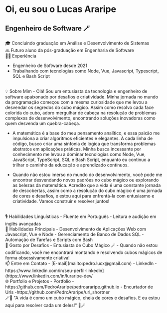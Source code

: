 # Oi, eu sou o Lucas Araripe
## Engenheiro de Software 🪄

🎓 Concluindo graduação em Análise e Desenvolvimento de Sistemas<br>
🔜 Futuro aluno da pós-graduação em Engenharia de Software
<br>
👨‍💻 Experiência
- Engenheiro de Software desde 2021
- Trabalhando com tecnologias como Node, Vue, Javascript, Typescript, SQL e Bash Script
<br>
💡 Sobre Mim  
- Olá! Sou um entusiasta da tecnologia e engenheiro de software apaixonado por desafios e criatividade. Minha jornada no mundo da programação começou com a mesma curiosidade que me levou a desvendar os segredos do cubo mágico. Assim como resolvo cada face colorida do cubo, adoro mergulhar de cabeça na resolução de problemas complexos de desenvolvimento, encontrando soluções inovadoras como quem desvenda um quebra-cabeça.

- A matemática é a base do meu pensamento analítico, e essa paixão me impulsiona a criar algoritmos eficientes e elegantes. A cada linha de código, busco criar uma sinfonia de lógica que transforma problemas abstratos em aplicações práticas. Minha busca incessante por conhecimento me levou a dominar tecnologias como Node, Vue, JavaScript, TypeScript, SQL e Bash Script, enquanto eu continuo a trilhar o caminho da educação e aprendizado contínuos.

- Quando não estou imerso no mundo do desenvolvimento, você pode me encontrar desvendando novos padrões no cubo mágico ou explorando as belezas da matemática. Acredito que a vida é uma constante jornada de descobertas, assim como a resolução do cubo mágico é uma jornada de cores e desafios, e estou aqui para enfrentá-la com entusiasmo e criatividade. Vamos construir e resolver juntos!
<br>
🎙️ Habilidades Linguísticas  
- Fluente em Português
- Leitura e audição em inglês avançadas
<br>
💼 Habilidades Principais
- Desenvolvimento de Aplicações Web com Javascript, Vue e Node
- Gerenciamento de Banco de Dados SQL
- Automação de Tarefas e Scripts com Bash
<br>
🧩 Gosto por Desafios
- Entusiasta de Cubo Mágico 🪄
- Quando não estou codificando, você me encontrará montando e resolvendo cubos mágicos de forma obsessivamente criativa!
<br>
📫 Entre em Contato
- [E-mail](mailto:pedro.lucx@gmail.com)
- LinkedIn - https://www.linkedin.com/in/seu-perfil-linkedin](https://www.linkedin.com/in/luraripe-dev/
<br>
🌐 Portfolio e Projetos
- Portfolio - https://github.com/PedroAraripe/pedroararipe.github.io
- Encurtador de Urls -https://github.com/PedroAraripe/url_shortner
<br>
🪄🚀 "A vida é como um cubo mágico, cheia de cores e desafios. E eu estou aqui para resolver cada um deles!" 🚀🪄

